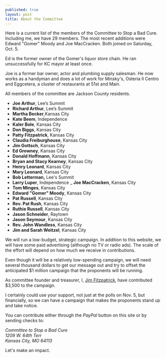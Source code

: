 ```yaml
---
published: true
layout: post
title: About the Committee
---
```


Here is a current list of the members of the Committee to Stop a Bad Cure. Including me, we have 29 members. The most recent additions were Edward "Gomer" Moody and Joe MacCracken. Both joined on Saturday, Oct. 5.

Ed is the former owner of the Gomer's liquor store chain. He ran unsuccessfully for KC mayor at least once.

Joe is a former bar owner, actor and plumbing supply salesman. He now works as a handyman and does a lot of work for Minsky's, Osteria Il Centro and Eggcetera, a cluster of restaurants at 51st and Main. 

All members of the committee are Jackson County residents. 

- **Joe Arthur**, Lee’s Summit
- **Richard Arthur**, Lee’s Summit
- **Martha Becker**,Kansas City
- **Kate Beem**, Independence
- **Kaler Bole**, Kansas City
- **Don Biggs**, Kansas City
- **Patty Fitzpatrick**, Kansas City
- **Claudia Freiburghouse**, Kansas City
- **Jim Gottsch**, Kansas City
- **Ed Growney**, Kansas City
- **Donald Hoffmann**, Kansas City
- **Bryan and Stacy Kearney**, Kansas City
- **Henry Leonard**, Kansas City
- **Mary Leonard**, Kansas City
- **Bob Letterman,** Lee's Summit
- **Larry Luper**, Independence
_ **Joe MacCracken**, Kansas City
- **Tom Minges**, Kansas City
- **Edward "Gomer" Moody**, Kansas City 
- **Pat Russell**, Kansas City
- **Rev. Pat Rush**, Kansas City
- **Ruthie Russell**, Kansas City
- **Jason Schneider**, Raytown
- **Jason Seymour**, Kansas City 
- **Rev. John Wandless**, Kansas City
- **Jim and Sarah Weitzel**, Kansas City

We will run a low-budget, strategic campaign. In addition to this website, we will have some paid advertising (although no TV or radio ads). The scale of the effort will depend on how much we receive in contributions.

Even though it will be a relatively low-spending campaign, we will need several thousand dollars to get our message out and try to offset the anticipated $1 million campaign that the proponents will be running.

As committee founder and treasurer, I, [Jim Fitzpatrick](/about-me/), have contributed $3,500 to the campaign.

I certainly could use your support, not just at the polls on Nov. 5, but financially, so we can have a campaign that makes the proponents stand up and take notice.

You can contribute either through the _PayPal_ button on this site or by sending checks to: 

<address>
Committee to Stop a Bad Cure<br/>
1209 W. 64th Terr<br/>
Kansas City, MO  64113<br/>
</address>

Let's make an impact.